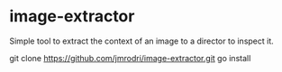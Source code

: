 # image-extractor

Simple tool to extract the context of an image to a director to inspect it.

git clone https://github.com/jmrodri/image-extractor.git
go install

